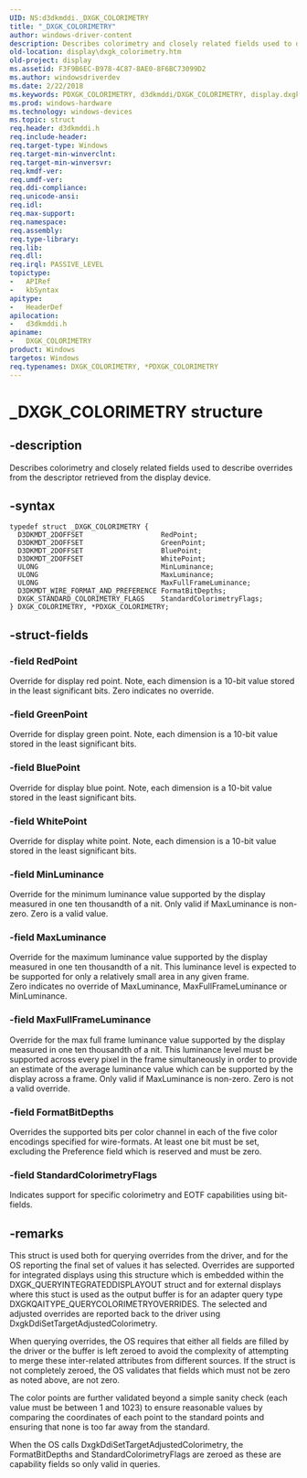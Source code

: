 ```yaml
---
UID: NS:d3dkmddi._DXGK_COLORIMETRY
title: "_DXGK_COLORIMETRY"
author: windows-driver-content
description: Describes colorimetry and closely related fields used to describe overrides from the descriptor retrieved from the display device.
old-location: display\dxgk_colorimetry.htm
old-project: display
ms.assetid: F3F9B6EC-B978-4C87-8AE0-8F6BC73099D2
ms.author: windowsdriverdev
ms.date: 2/22/2018
ms.keywords: PDXGK_COLORIMETRY, d3dkmddi/DXGK_COLORIMETRY, display.dxgk_colorimetry, PDXGK_COLORIMETRY structure pointer [Display Devices], _DXGK_COLORIMETRY, d3dkmddi/PDXGK_COLORIMETRY, DXGK_COLORIMETRY, *PDXGK_COLORIMETRY, DXGK_COLORIMETRY structure [Display Devices]
ms.prod: windows-hardware
ms.technology: windows-devices
ms.topic: struct
req.header: d3dkmddi.h
req.include-header: 
req.target-type: Windows
req.target-min-winverclnt: 
req.target-min-winversvr: 
req.kmdf-ver: 
req.umdf-ver: 
req.ddi-compliance: 
req.unicode-ansi: 
req.idl: 
req.max-support: 
req.namespace: 
req.assembly: 
req.type-library: 
req.lib: 
req.dll: 
req.irql: PASSIVE_LEVEL
topictype:
-	APIRef
-	kbSyntax
apitype:
-	HeaderDef
apilocation:
-	d3dkmddi.h
apiname:
-	DXGK_COLORIMETRY
product: Windows
targetos: Windows
req.typenames: DXGK_COLORIMETRY, *PDXGK_COLORIMETRY
---
```


# _DXGK_COLORIMETRY structure


## -description


Describes colorimetry and closely related fields used to describe overrides from the descriptor retrieved from the display device.


## -syntax


````
typedef struct _DXGK_COLORIMETRY {
  D3DKMDT_2DOFFSET                   RedPoint;
  D3DKMDT_2DOFFSET                   GreenPoint;
  D3DKMDT_2DOFFSET                   BluePoint;
  D3DKMDT_2DOFFSET                   WhitePoint;
  ULONG                              MinLuminance;
  ULONG                              MaxLuminance;
  ULONG                              MaxFullFrameLuminance;
  D3DKMDT_WIRE_FORMAT_AND_PREFERENCE FormatBitDepths;
  DXGK_STANDARD_COLORIMETRY_FLAGS    StandardColorimetryFlags;
} DXGK_COLORIMETRY, *PDXGK_COLORIMETRY;
````


## -struct-fields




### -field RedPoint

Override for display red point.  Note, each dimension is a 10-bit value stored in the least significant bits.
Zero indicates no override.


### -field GreenPoint

Override for display green point. Note, each dimension is a 10-bit value stored in the least significant bits.


### -field BluePoint

Override for display blue point. Note, each dimension is a 10-bit value stored in the least significant bits.


### -field WhitePoint

Override for display white point. Note, each dimension is a 10-bit value stored in the least significant bits.


### -field MinLuminance

Override for the minimum luminance value supported by the display measured in one ten thousandth of a nit.  Only valid if MaxLuminance is non-zero.  Zero is a valid value.


### -field MaxLuminance

Override for the maximum luminance value supported by the display measured in one ten thousandth of a nit.  This luminance level is expected to be supported for only a relatively small area in any given frame.  
Zero indicates no override of MaxLuminance, MaxFullFrameLuminance or MinLuminance.



### -field MaxFullFrameLuminance

Override for the max full frame luminance value supported by the display measured in one ten thousandth of a nit.  This luminance level must be supported across every pixel in the frame simultaneously in order to provide an estimate of the average luminance value which can be supported by the display across a frame.
Only valid if MaxLuminance is non-zero.  Zero is not a valid override.



### -field FormatBitDepths

Overrides the supported bits per color channel in each of the five color encodings specified for wire-formats.  At least one bit must be set, excluding the Preference field which is reserved and must be zero.


### -field StandardColorimetryFlags

Indicates support for specific colorimetry and EOTF capabilities using bit-fields.


## -remarks



This struct is used both for querying overrides from the driver, and for the OS reporting the final set of values it has selected.  Overrides are supported for integrated displays using this structure which is embedded within the DXGK_QUERYINTEGRATEDDISPLAYOUT struct and for external displays where this stuct is used as the output buffer is for an adapter query type DXGKQAITYPE_QUERYCOLORIMETRYOVERRIDES.  The selected and adjusted overrides are reported back to the driver using DxgkDdiSetTargetAdjustedColorimetry.



When querying overrides, the OS requires that either all fields are filled by the driver or the buffer is left zeroed to avoid the complexity of attempting to merge these inter-related attributes from different sources. If the struct is not completely zeroed, the OS validates that fields which must not be zero as noted above, are not zero.  



The color points are further validated beyond a simple sanity check (each value must be between 1 and 1023) to ensure reasonable values by comparing the coordinates of each point to the standard points and ensuring that none is too far away from the standard.



When the OS calls DxgkDdiSetTargetAdjustedColorimetry, the FormatBitDepths and StandardColorimetryFlags are zeroed as these are capability fields so only valid in queries.




